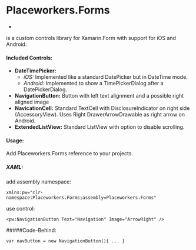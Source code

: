 # Placeworkers.Forms
-

is a custom controls library for Xamarin.Form with support for iOS and Android.

#### Included Controls:

- **DateTimePicker:** 
	- *iOS:* Implemented like a standard DatePicker but in DateTime mode.
	- *Android:* Implemented to show a TimePickerDialog after a DatePickerDialog.
- **NavigationButton:** Button with left text alignment and a possible right aligned image
- **NavicationCell:** Standard TextCell with DisclosureIndicator on right side (AccessoryView). Uses Right DrawerArrowDrawable as right arrow on Android.
- **ExtendedListView:** Standard ListView with option to disable scrolling.

#### Usage:

Add Placeworkers.Forms reference to your projects.
	
##### XAML:

add assembly namespace: 
	
	xmlns:pw="clr-namespace:Placeworkers.Forms;assembly=Placeworkers.Forms"

use control:

	<pw:NavigationButton Text="Navigation" Image="ArrowRight" />

#####Code-Behind:
	
	var navButton = new NavigationButton(){ ... }  	